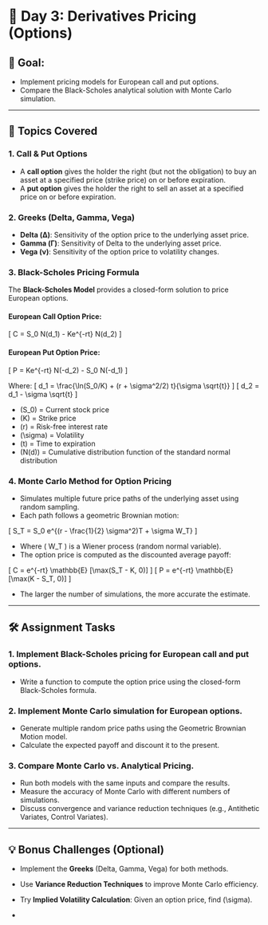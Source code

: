 # 📅 Day 3: Derivatives Pricing (Options)

## 🎯 Goal:

- Implement pricing models for European call and put options.
- Compare the Black-Scholes analytical solution with Monte Carlo simulation.

---

## 📖 Topics Covered

### 1. Call & Put Options

- A **call option** gives the holder the right (but not the obligation) to buy an asset at a specified price (strike price) on or before expiration.
- A **put option** gives the holder the right to sell an asset at a specified price on or before expiration.

### 2. Greeks (Delta, Gamma, Vega)

- **Delta (Δ)**: Sensitivity of the option price to the underlying asset price.
- **Gamma (Γ)**: Sensitivity of Delta to the underlying asset price.
- **Vega (ν)**: Sensitivity of the option price to volatility changes.

### 3. Black-Scholes Pricing Formula

The **Black-Scholes Model** provides a closed-form solution to price European options.

#### **European Call Option Price:**

\[
C = S_0 N(d_1) - Ke^{-rt} N(d_2)
\]

#### **European Put Option Price:**

\[
P = Ke^{-rt} N(-d_2) - S_0 N(-d_1)
\]

Where:
\[
d_1 = \frac{\ln(S_0/K) + (r + \sigma^2/2) t}{\sigma \sqrt{t}}
\]
\[
d_2 = d_1 - \sigma \sqrt{t}
\]

- \(S_0\) = Current stock price
- \(K\) = Strike price
- \(r\) = Risk-free interest rate
- \(\sigma\) = Volatility
- \(t\) = Time to expiration
- \(N(d)\) = Cumulative distribution function of the standard normal distribution

### 4. Monte Carlo Method for Option Pricing

- Simulates multiple future price paths of the underlying asset using random sampling.
- Each path follows a geometric Brownian motion:

\[
S_T = S_0 e^{(r - \frac{1}{2} \sigma^2)T + \sigma W_T}
\]

- Where \( W_T \) is a Wiener process (random normal variable).
- The option price is computed as the discounted average payoff:

\[
C = e^{-rt} \mathbb{E} [\max(S_T - K, 0)]
\]
\[
P = e^{-rt} \mathbb{E} [\max(K - S_T, 0)]
\]

- The larger the number of simulations, the more accurate the estimate.

---

## 🛠️ Assignment Tasks

### 1. Implement Black-Scholes pricing for European call and put options.

- Write a function to compute the option price using the closed-form Black-Scholes formula.

### 2. Implement Monte Carlo simulation for European options.

- Generate multiple random price paths using the Geometric Brownian Motion model.
- Calculate the expected payoff and discount it to the present.

### 3. Compare Monte Carlo vs. Analytical Pricing.

- Run both models with the same inputs and compare the results.
- Measure the accuracy of Monte Carlo with different numbers of simulations.
- Discuss convergence and variance reduction techniques (e.g., Antithetic Variates, Control Variates).

---

## 💡 Bonus Challenges (Optional)

- Implement the **Greeks** (Delta, Gamma, Vega) for both methods.
- Use **Variance Reduction Techniques** to improve Monte Carlo efficiency.
- Try **Implied Volatility Calculation**: Given an option price, find \(\sigma\).

-
